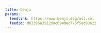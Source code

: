 ```yaml
---
title: benji
params:
  feedlink: https://www.benji.dog/all.xml
  feedid: d03396a3912d8c694dec775f5ed90623
---
```


